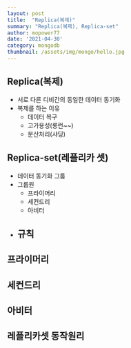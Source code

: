 ```yaml
---
layout: post
title:  "Replica(복제)"
summary: "Replica(복제), Replica-set"
author: mopower77
date: '2021-04-30'
category: mongodb
thumbnail: /assets/img/mongo/hello.jpg
---
```


## Replica(복제)
 - 서로 다른 디비간의 동일한 데이터 동기화
 - 복제를 하는 이유
   - 데이터 복구
   - 고가용성(롱런~~)
   - 분산처리(샤딩) 

## Replica-set(레플리카 셋)
 - 데이터 동기화 그룹 
 - 그룹원
   - 프라이머리
   - 세컨드리 
   - 아비터
 - 규칙
   - 
    
## 프라이머리

## 세컨드리

## 아비터

## 레플리카셋 동작원리
